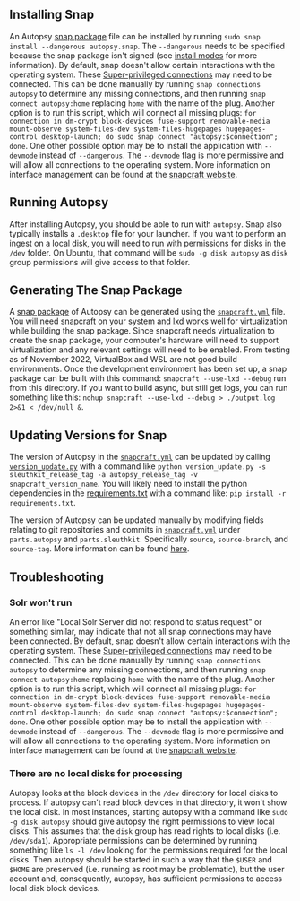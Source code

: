 ## Installing Snap

An Autopsy [snap package](https://snapcraft.io/) file can be installed by running `sudo snap install --dangerous autopsy.snap`.  The `--dangerous` needs to be specified because the snap package isn't signed (see [install modes](https://snapcraft.io/docs/install-modes#heading--dangerous) for more information).  By default, snap doesn't allow certain interactions with the operating system.  These [Super-privileged connections](https://snapcraft.io/docs/super-privileged-interfaces) may need to be connected.  This can be done manually by running `snap connections autopsy` to determine any missing connections, and then running `snap connect autopsy:home` replacing `home` with the name of the plug.  Another option is to run this script, which will connect all missing plugs: `for connection in dm-crypt block-devices fuse-support removable-media mount-observe system-files-dev system-files-hugepages hugepages-control desktop-launch; do sudo snap connect "autopsy:$connection"; done`.  One other possible option may be to install the application with `--devmode` instead of `--dangerous`.  The `--devmode` flag is more permissive and will allow all connections to the operating system.  More information on interface management can be found at the [snapcraft website](https://snapcraft.io/docs/interface-management).

## Running Autopsy

After installing Autopsy, you should be able to run with `autopsy`.  Snap also typically installs a `.desktop` file for your launcher.  If you want to perform an ingest on a local disk, you will need to run with permissions for disks in the `/dev` folder.  On Ubuntu, that command will be `sudo -g disk autopsy` as `disk` group permissions will give access to that folder.

## Generating The Snap Package

A [snap package](https://snapcraft.io/) of Autopsy can be generated using the [`snapcraft.yml`](./snapcraft.yaml) file.  You will need [snapcraft](https://snapcraft.io/) on your system and [lxd](https://snapcraft.io/lxd) works well for virtualization while building the snap package.  Since snapcraft needs virtualization to create the snap package, your computer's hardware will need to support virtualization and any relevant settings will need to be enabled.  From testing as of November 2022, VirtualBox and WSL are not good build environments.  Once the development environment has been set up, a snap package can be built with this command: `snapcraft --use-lxd --debug` run from this directory.  If you want to build async, but still get logs, you can run something like this: `nohup snapcraft --use-lxd --debug > ./output.log 2>&1 < /dev/null &`.

## Updating Versions for Snap

The version of Autopsy in the [`snapcraft.yml`](./snapcraft.yaml) can be updated by calling [`version_update.py`](./version_update/version_update.py) with a command like `python version_update.py -s sleuthkit_release_tag -a autopsy_release_tag -v snapcraft_version_name`.  You will likely need to install the python dependencies in the [requirements.txt](./version_update/requirements.txt) with a command like: `pip install -r requirements.txt`.

The version of Autopsy can be updated manually by modifying fields relating to git repositories and commits in [`snapcraft.yml`](./snapcraft.yaml) under `parts.autopsy` and `parts.sleuthkit`.  Specifically `source`, `source-branch`, and `source-tag`.  More information can be found [here](https://snapcraft.io/docs/snapcraft-yaml-reference).

## Troubleshooting

### Solr won't run

An error like "Local Solr Server did not respond to status request" or something similar, may indicate that not all snap connections may have been connected.  By default, snap doesn't allow certain interactions with the operating system.  These [Super-privileged connections](https://snapcraft.io/docs/super-privileged-interfaces) may need to be connected.  This can be done manually by running `snap connections autopsy` to determine any missing connections, and then running `snap connect autopsy:home` replacing `home` with the name of the plug.  Another option is to run this script, which will connect all missing plugs: `for connection in dm-crypt block-devices fuse-support removable-media mount-observe system-files-dev system-files-hugepages hugepages-control desktop-launch; do sudo snap connect "autopsy:$connection"; done`.  One other possible option may be to install the application with `--devmode` instead of `--dangerous`.  The `--devmode` flag is more permissive and will allow all connections to the operating system.  More information on interface management can be found at the [snapcraft website](https://snapcraft.io/docs/interface-management).

### There are no local disks for processing

Autopsy looks at the block devices in the `/dev` directory for local disks to process.  If autopsy can't read block devices in that directory, it won't show the local disk.  In most instances, starting autopsy with a command like `sudo -g disk autopsy` should give autopsy the right permissions to view local disks.  This assumes that the `disk` group has read rights to local disks (i.e. `/dev/sda1`).  Appropriate permissions can be determined by running something like `ls -l /dev` looking for the permissions required for the local disks.  Then autopsy should be started in such a way that the `$USER` and `$HOME` are preserved (i.e. running as root may be problematic), but the user account and, consequently, autopsy, has sufficient permissions to access local disk block devices.
